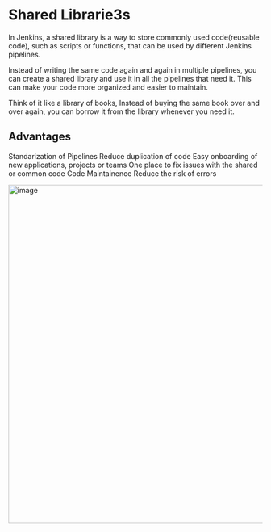 # Shared Librarie3s
In Jenkins, a shared library is a way to store commonly used code(reusable code), such as scripts or functions, that can be used by different Jenkins pipelines.

Instead of writing the same code again and again in multiple pipelines, you can create a shared library and use it in all the pipelines that need it. This can make your code more organized and easier to maintain.

Think of it like a library of books, Instead of buying the same book over and over again, you can borrow it from the library whenever you need it.

## Advantages
Standarization of Pipelines
Reduce duplication of code
Easy onboarding of new applications, projects or teams
One place to fix issues with the shared or common code
Code Maintainence
Reduce the risk of errors


<img width="757" height="671" alt="image" src="https://github.com/user-attachments/assets/66a5c935-eacf-4833-9964-4655b1fddadb" />



